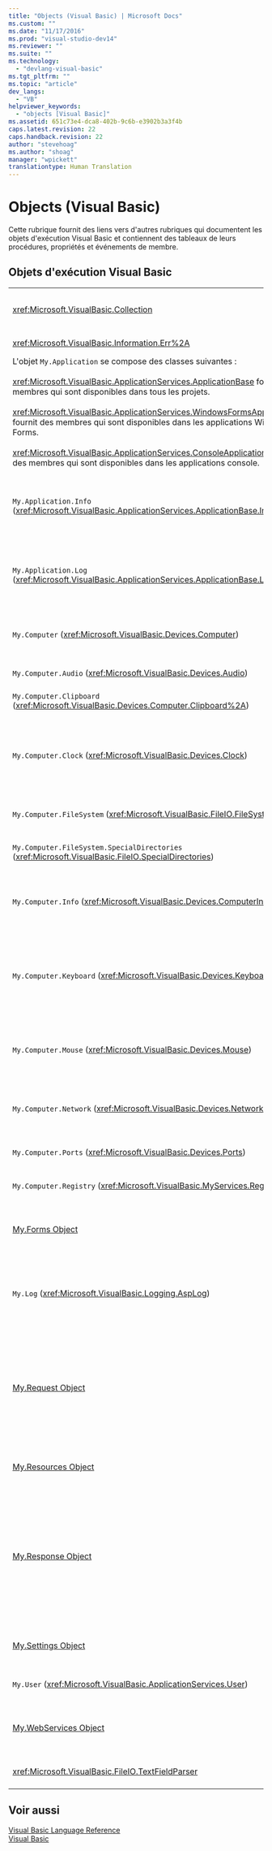```yaml
---
title: "Objects (Visual Basic) | Microsoft Docs"
ms.custom: ""
ms.date: "11/17/2016"
ms.prod: "visual-studio-dev14"
ms.reviewer: ""
ms.suite: ""
ms.technology: 
  - "devlang-visual-basic"
ms.tgt_pltfrm: ""
ms.topic: "article"
dev_langs: 
  - "VB"
helpviewer_keywords: 
  - "objects [Visual Basic]"
ms.assetid: 651c73e4-dca8-402b-9c6b-e3902b3a3f4b
caps.latest.revision: 22
caps.handback.revision: 22
author: "stevehoag"
ms.author: "shoag"
manager: "wpickett"
translationtype: Human Translation
---
```

# Objects (Visual Basic)
Cette rubrique fournit des liens vers d'autres rubriques qui documentent les objets d'exécution Visual Basic et contiennent des tableaux de leurs procédures, propriétés et événements de membre.  
  
## Objets d'exécution Visual Basic  
  
|||  
|-|-|  
|<xref:Microsoft.VisualBasic.Collection>|Offre un moyen pratique pour afficher un groupe connexe d'éléments sous la forme d'un objet unique.|  
|<xref:Microsoft.VisualBasic.Information.Err%2A>|Contient des informations sur les erreurs d'exécution.|  
|L'objet `My.Application` se compose des classes suivantes :<br /><br /> <xref:Microsoft.VisualBasic.ApplicationServices.ApplicationBase> fournit des membres qui sont disponibles dans tous les projets.<br /><br /> <xref:Microsoft.VisualBasic.ApplicationServices.WindowsFormsApplicationBase> fournit des membres qui sont disponibles dans les applications Windows Forms.<br /><br /> <xref:Microsoft.VisualBasic.ApplicationServices.ConsoleApplicationBase> fournit des membres qui sont disponibles dans les applications console.|Fournit des données qui sont associées uniquement à l'application ou la DLL actuelle.  Aucune information système ne peut être modifiée à l'aide de `My.Application`.<br /><br /> Certains membres sont uniquement disponibles pour les applications console ou Windows Forms.|  
|`My.Application.Info` \(<xref:Microsoft.VisualBasic.ApplicationServices.ApplicationBase.Info%2A>\)|Fournit des propriétés permettant d'obtenir les informations relatives à une application, telles que le numéro de version, la description, les assemblys chargés, etc.|  
|`My.Application.Log` \(<xref:Microsoft.VisualBasic.ApplicationServices.ApplicationBase.Log%2A>\)|Fournit une propriété et des méthodes pour écrire les informations concernant les événements et exceptions dans les écouteurs de journalisation de l'application.|  
|`My.Computer` \(<xref:Microsoft.VisualBasic.Devices.Computer>\)|Fournit des propriétés permettant de manipuler des composants informatiques, tels que le son, l'horloge, le clavier, le système de fichiers, etc.|  
|`My.Computer.Audio` \(<xref:Microsoft.VisualBasic.Devices.Audio>\)|Fournit des méthodes pour lire des sons.|  
|`My.Computer.Clipboard` \(<xref:Microsoft.VisualBasic.Devices.Computer.Clipboard%2A>\)|Fournit des méthodes pour la manipulation du Presse\-papiers.|  
|`My.Computer.Clock` \(<xref:Microsoft.VisualBasic.Devices.Clock>\)|Fournit des propriétés pour accéder à l'heure locale actuelle et au temps UTC \(Universal Coordinated Time\), équivalent à l'heure GMT \(Greenwich Mean Time\), à partir de l'horloge système.|  
|`My.Computer.FileSystem` \(<xref:Microsoft.VisualBasic.FileIO.FileSystem>\)|Fournit des propriétés et des méthodes pour utiliser les lecteurs, les fichiers et les répertoires.|  
|`My.Computer.FileSystem.SpecialDirectories` \(<xref:Microsoft.VisualBasic.FileIO.SpecialDirectories>\)|Fournit des propriétés pour accéder aux répertoires communément référencés.|  
|`My.Computer.Info` \(<xref:Microsoft.VisualBasic.Devices.ComputerInfo>\)|Fournit des propriétés pour obtenir des informations concernant la mémoire, les assemblys chargés, le nom et le système d'exploitation de l'ordinateur.|  
|`My.Computer.Keyboard` \(<xref:Microsoft.VisualBasic.Devices.Keyboard>\)|Fournit des propriétés pour accéder à l'état actuel du clavier, par exemple pour savoir quelles touches sont actuellement utilisées, et fournit une méthode pour envoyer des séquences de touches à la fenêtre active.|  
|`My.Computer.Mouse` \(<xref:Microsoft.VisualBasic.Devices.Mouse>\)|Fournit des propriétés permettant d'obtenir des informations relatives au format et à la configuration de la souris qui est installée sur l'ordinateur local.|  
|`My.Computer.Network` \(<xref:Microsoft.VisualBasic.Devices.Network>\)|Fournit une propriété, un événement et des méthodes permettant d'interagir avec le réseau auquel l'ordinateur est connecté.|  
|`My.Computer.Ports` \(<xref:Microsoft.VisualBasic.Devices.Ports>\)|Fournit une propriété et une méthode pour accéder aux ports série de l'ordinateur.|  
|`My.Computer.Registry` \(<xref:Microsoft.VisualBasic.MyServices.RegistryProxy>\)|Fournit des propriétés et des méthodes pour manipuler le Registre.|  
|[My.Forms Object](../../../visual-basic/language-reference/objects/my-forms-object.md)|Fournit des propriétés permettant d'accéder à une instance de chaque Windows Form déclaré dans le projet actif.|  
|`My.Log` \(<xref:Microsoft.VisualBasic.Logging.AspLog>\)|Fournit une propriété et des méthodes permettant d'écrire des informations sur les événements et les exceptions dans les écouteurs de journalisation des applications Web.|  
|[My.Request Object](../../../visual-basic/language-reference/objects/my-request-object.md)|Obtient l'objet <xref:System.Web.HttpRequest> pour la page demandée.  L'objet `My.Request` contient des informations sur la demande HTTP actuelle.<br /><br /> L'objet `My.Request` n'est disponible que pour les applications [!INCLUDE[vstecasp](../../../csharp/language-reference/preprocessor-directives/includes/vstecasp_md.md)].|  
|[My.Resources Object](../../../visual-basic/language-reference/objects/my-resources-object.md)|Fournit des propriétés et des classes permettant d'accéder aux ressources d'une application.|  
|[My.Response Object](../../../visual-basic/language-reference/objects/my-response-object.md)|Obtient l'objet <xref:System.Web.HttpResponse> qui est associé à <xref:System.Web.UI.Page>.  Cet objet vous permet d'envoyer des données de réponse HTTP à un client, et contient des informations sur cette réponse.<br /><br /> L'objet `My.Response` n'est disponible que pour les applications [!INCLUDE[vstecasp](../../../csharp/language-reference/preprocessor-directives/includes/vstecasp_md.md)].|  
|[My.Settings Object](../../../visual-basic/language-reference/objects/my-settings-object.md)|Fournit des propriétés et des méthodes permettant d'accéder aux paramètres d'une application.|  
|`My.User` \(<xref:Microsoft.VisualBasic.ApplicationServices.User>\)|Permet d'accéder aux informations relatives à l'utilisateur actuel.|  
|[My.WebServices Object](../../../visual-basic/language-reference/objects/my-webservices-object.md)|Fournit des propriétés permettant de créer une instance unique de chaque service Web référencé par le projet actif et d'y accéder.|  
|<xref:Microsoft.VisualBasic.FileIO.TextFieldParser>|Fournit des méthodes et des propriétés pour analyser des fichiers texte structurés.|  
  
## Voir aussi  
 [Visual Basic Language Reference](../../../visual-basic/language-reference/index.md)   
 [Visual Basic](../../../visual-basic/index.md)